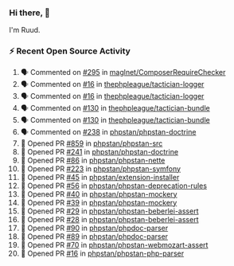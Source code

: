 ### Hi there, 👋

I'm Ruud.
 
### :zap: Recent Open Source Activity

<!--START_SECTION:activity-->
1. 🗣 Commented on [#295](https://github.com/maglnet/ComposerRequireChecker/issues/295) in [maglnet/ComposerRequireChecker](https://github.com/maglnet/ComposerRequireChecker)
2. 🗣 Commented on [#16](https://github.com/thephpleague/tactician-logger/issues/16) in [thephpleague/tactician-logger](https://github.com/thephpleague/tactician-logger)
3. 🗣 Commented on [#16](https://github.com/thephpleague/tactician-logger/issues/16) in [thephpleague/tactician-logger](https://github.com/thephpleague/tactician-logger)
4. 🗣 Commented on [#130](https://github.com/thephpleague/tactician-bundle/issues/130) in [thephpleague/tactician-bundle](https://github.com/thephpleague/tactician-bundle)
5. 🗣 Commented on [#130](https://github.com/thephpleague/tactician-bundle/issues/130) in [thephpleague/tactician-bundle](https://github.com/thephpleague/tactician-bundle)
6. 🗣 Commented on [#238](https://github.com/phpstan/phpstan-doctrine/issues/238) in [phpstan/phpstan-doctrine](https://github.com/phpstan/phpstan-doctrine)
7. 💪 Opened PR [#859](https://github.com/phpstan/phpstan-src/pull/859) in [phpstan/phpstan-src](https://github.com/phpstan/phpstan-src)
8. 💪 Opened PR [#241](https://github.com/phpstan/phpstan-doctrine/pull/241) in [phpstan/phpstan-doctrine](https://github.com/phpstan/phpstan-doctrine)
9. 💪 Opened PR [#86](https://github.com/phpstan/phpstan-nette/pull/86) in [phpstan/phpstan-nette](https://github.com/phpstan/phpstan-nette)
10. 💪 Opened PR [#223](https://github.com/phpstan/phpstan-symfony/pull/223) in [phpstan/phpstan-symfony](https://github.com/phpstan/phpstan-symfony)
11. 💪 Opened PR [#45](https://github.com/phpstan/extension-installer/pull/45) in [phpstan/extension-installer](https://github.com/phpstan/extension-installer)
12. 💪 Opened PR [#56](https://github.com/phpstan/phpstan-deprecation-rules/pull/56) in [phpstan/phpstan-deprecation-rules](https://github.com/phpstan/phpstan-deprecation-rules)
13. 💪 Opened PR [#40](https://github.com/phpstan/phpstan-mockery/pull/40) in [phpstan/phpstan-mockery](https://github.com/phpstan/phpstan-mockery)
14. 💪 Opened PR [#39](https://github.com/phpstan/phpstan-mockery/pull/39) in [phpstan/phpstan-mockery](https://github.com/phpstan/phpstan-mockery)
15. 💪 Opened PR [#29](https://github.com/phpstan/phpstan-beberlei-assert/pull/29) in [phpstan/phpstan-beberlei-assert](https://github.com/phpstan/phpstan-beberlei-assert)
16. 💪 Opened PR [#28](https://github.com/phpstan/phpstan-beberlei-assert/pull/28) in [phpstan/phpstan-beberlei-assert](https://github.com/phpstan/phpstan-beberlei-assert)
17. 💪 Opened PR [#90](https://github.com/phpstan/phpdoc-parser/pull/90) in [phpstan/phpdoc-parser](https://github.com/phpstan/phpdoc-parser)
18. 💪 Opened PR [#89](https://github.com/phpstan/phpdoc-parser/pull/89) in [phpstan/phpdoc-parser](https://github.com/phpstan/phpdoc-parser)
19. 💪 Opened PR [#70](https://github.com/phpstan/phpstan-webmozart-assert/pull/70) in [phpstan/phpstan-webmozart-assert](https://github.com/phpstan/phpstan-webmozart-assert)
20. 💪 Opened PR [#16](https://github.com/phpstan/phpstan-php-parser/pull/16) in [phpstan/phpstan-php-parser](https://github.com/phpstan/phpstan-php-parser)
<!--END_SECTION:activity-->
